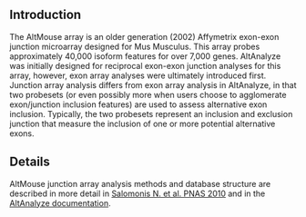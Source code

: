 ## Introduction ##

The AltMouse array is an older generation (2002) Affymetrix exon-exon junction microarray designed for Mus Musculus. This array probes approximately 40,000 isoform features for over 7,000 genes. AltAnalyze was initially designed for reciprocal exon-exon junction analyses for this array, however, exon array analyses were ultimately introduced first. Junction array analysis differs from exon array analysis in AltAnalyze, in that two probesets (or even possibly more when users choose to agglomerate exon/junction inclusion features) are used to assess alternative exon inclusion. Typically, the two probesets represent an inclusion and exclusion junction that measure the inclusion of one or more potential alternative exons.

## Details ##

AltMouse junction array analysis methods and database structure are described in more detail in [Salomonis N. et al. PNAS 2010](http://www.pnas.org/content/107/23/10514) and in the [AltAnalyze documentation](Documentation.md).